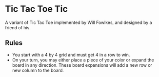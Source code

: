 # Tic Tac Toe Tic

A variant of Tic Tac Toe implemented by Will Fowlkes, and designed by a friend of his.

## Rules

* You start with a 4 by 4 grid and must get 4 in a row to win.
* On your turn, you may either place a piece of your color or expand the board in any direction. These board expansions will add a new row or new column to the board.
